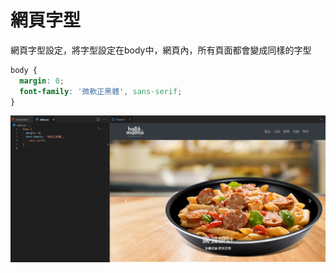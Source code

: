 # 網頁字型

網頁字型設定，將字型設定在body中，網頁內，所有頁面都會變成同樣的字型

```css
body {
  margin: 0;
  font-family: '微軟正黑體', sans-serif;
}

```

![](.gitbook/assets/image%20%2833%29.png)

